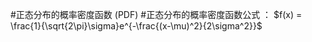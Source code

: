 #正态分布的概率密度函数 (PDF) #正态分布的概率密度函数公式 ：
    $f(x) = \frac{1}{\sqrt{2\pi}\sigma}e^{-\frac{(x-\mu)^2}{2\sigma^2}}$ 